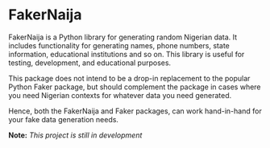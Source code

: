 # FakerNaija

FakerNaija is a Python library for generating random Nigerian data. It includes functionality for generating names, phone numbers, state information, educational institutions and so on. This library is useful for testing, development, and educational purposes.

This package does not intend to be a drop-in replacement to the popular Python Faker package, but should complement the package in cases where you need Nigerian contexts for whatever data you need generated.

Hence, both the FakerNaija and Faker packages, can work hand-in-hand for your fake data generation needs.

**Note:** *This project is still in development*
